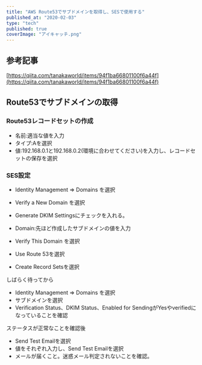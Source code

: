 ```yaml
---
title: "AWS Route53でサブドメインを取得し、SESで使用する"
published_at: "2020-02-03"
type: "tech"
published: true
coverImage: "アイキャッチ.png"
---
```


## 参考記事

[https://qiita.com/tanakaworld/items/94f1ba66801100f6a44f](https://qiita.com/tanakaworld/items/94f1ba66801100f6a44f)

## Route53でサブドメインの取得

### Route53レコードセットの作成

- 名前:適当な値を入力
- タイプ:Aを選択
- 値:192.168.0.1と192.168.0.2(環境に合わせてください)を入力し、レコードセットの保存を選択

### SES設定

- Identity Management => Domains を選択
    
- Verify a New Domain を選択
    
- Generate DKIM Settingsにチェックを入れる。
- Domain:先ほど作成したサブドメインの値を入力
- Verify This Domain を選択
    
- Use Route 53を選択
    
- Create Record Setsを選択

しばらく待ってから

- Identity Management => Domains を選択
- サブドメインを選択
- Verification Status、DKIM Status、Enabled for SendingがYesやverifiedになっていることを確認

ステータスが正常なことを確認後

- Send Test Emailを選択
- 値をそれぞれ入力し、Send Test Emailを選択
- メールが届くこと。迷惑メール判定されないことを確認。
